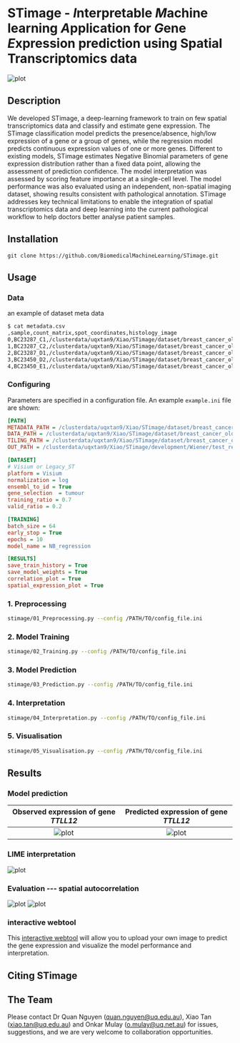 # STimage - *I*nterpretable *M*achine learning *A*pplication for *G*ene *E*xpression prediction using Spatial Transcriptomics data

![plot](./plots/model.png)

## Description

We developed STimage, a deep-learning framework to train on few spatial transcriptomics data and classify and estimate gene expression. The STimage classification model predicts the presence/absence, high/low expression of a gene or a group of genes, while the regression model predicts continuous expression values of one or more genes. Different to existing models, STimage estimates Negative Binomial parameters of gene expression distribution rather than a fixed data point, allowing the assessment of prediction confidence. The model interpretation was assessed by scoring feature importance at a single-cell level. The model performance was also evaluated using an independent, non-spatial imaging dataset, showing results consistent with pathological annotation. STimage addresses key technical limitations to enable the integration of spatial transcriptomics data and deep learning into the current pathological workflow to help doctors better analyse patient samples.

## Installation
```
git clone https://github.com/BiomedicalMachineLearning/STimage.git
```
## Usage

### Data 
an example of dataset meta data
```bash
$ cat metadata.csv
,sample,count_matrix,spot_coordinates,histology_image
0,BC23287_C1,/clusterdata/uqxtan9/Xiao/STimage/dataset/breast_cancer_oldST_STNet/stdata/BC23287_C1_stdata.tsv,/clusterdata/uqxtan9/Xiao/STimage/dataset/breast_cancer_oldST_STNet/spotinfo/spots_BT23287_C1.csv,/clusterdata/uqxtan9/Xiao/STimage/dataset/breast_cancer_oldST_STNet/HEimage/HE_BT23287_C1.jpg
1,BC23287_C2,/clusterdata/uqxtan9/Xiao/STimage/dataset/breast_cancer_oldST_STNet/stdata/BC23287_C2_stdata.tsv,/clusterdata/uqxtan9/Xiao/STimage/dataset/breast_cancer_oldST_STNet/spotinfo/spots_BT23287_C2.csv,/clusterdata/uqxtan9/Xiao/STimage/dataset/breast_cancer_oldST_STNet/HEimage/HE_BT23287_C2.jpg
2,BC23287_D1,/clusterdata/uqxtan9/Xiao/STimage/dataset/breast_cancer_oldST_STNet/stdata/BC23287_D1_stdata.tsv,/clusterdata/uqxtan9/Xiao/STimage/dataset/breast_cancer_oldST_STNet/spotinfo/spots_BT23287_D1.csv,/clusterdata/uqxtan9/Xiao/STimage/dataset/breast_cancer_oldST_STNet/HEimage/HE_BT23287_D1.jpg
3,BC23450_D2,/clusterdata/uqxtan9/Xiao/STimage/dataset/breast_cancer_oldST_STNet/stdata/BC23450_D2_stdata.tsv,/clusterdata/uqxtan9/Xiao/STimage/dataset/breast_cancer_oldST_STNet/spotinfo/spots_BT23450_D2.csv,/clusterdata/uqxtan9/Xiao/STimage/dataset/breast_cancer_oldST_STNet/HEimage/HE_BT23450_D2.jpg
4,BC23450_E1,/clusterdata/uqxtan9/Xiao/STimage/dataset/breast_cancer_oldST_STNet/stdata/BC23450_E1_stdata.tsv,/clusterdata/uqxtan9/Xiao/STimage/dataset/breast_cancer_oldST_STNet/spotinfo/spots_BT23450_E1.csv,/clusterdata/uqxtan9/Xiao/STimage/dataset/breast_cancer_oldST_STNet/HEimage/HE_BT23450_E1.jpg
```

### Configuring

Parameters are specified in a configuration file. 
An example `example.ini` file are shown:

```ini
[PATH]
METADATA_PATH = /clusterdata/uqxtan9/Xiao/STimage/dataset/breast_cancer_oldST_STNet/dataset.csv
DATA_PATH = /clusterdata/uqxtan9/Xiao/STimage/dataset/breast_cancer_oldST_STNet
TILING_PATH = /clusterdata/uqxtan9/Xiao/STimage/dataset/breast_cancer_oldST_STNet/tiles
OUT_PATH = /clusterdata/uqxtan9/Xiao/STimage/development/Wiener/test_results

[DATASET]
# Visium or Legacy_ST
platform = Visium
normalization = log
ensembl_to_id = True
gene_selection  = tumour
training_ratio = 0.7
valid_ratio = 0.2

[TRAINING]
batch_size = 64
early_stop = True
epochs = 10
model_name = NB_regression

[RESULTS]
save_train_history = True
save_model_weights = True
correlation_plot = True
spatial_expression_plot = True

```

### 1. Preprocessing

```bash
stimage/01_Preprocessing.py --config /PATH/TO/config_file.ini
```

### 2. Model Training

```bash
stimage/02_Training.py --config /PATH/TO/config_file.ini
```

### 3. Model Prediction

```bash
stimage/03_Prediction.py --config /PATH/TO/config_file.ini
```

### 4. Interpretation

```bash
stimage/04_Interpretation.py --config /PATH/TO/config_file.ini
```

### 5. Visualisation

```bash
stimage/05_Visualisation.py --config /PATH/TO/config_file.ini
```


## Results

### Model prediction
Observed expression of gene *TTLL12* | Predicted  expression of gene *TTLL12*
:-----------------------------------:|:--------------------------------------: 
![plot](./plots/gc.png)              | ![plot](./plots/pred.png)

 
### LIME interpretation
![plot](./plots/LIME.png)

### Evaluation --- spatial autocorrelation
![plot](./plots/spatial_autocorrelation_1.png)
![plot](./plots/spatial_autocorrelation_2.png)

### interactive webtool

This [interactive webtool](https://onkarmulay-stimage-lime-web-app-stimage-web-app-h8w8vx.streamlit.app/) will allow you to upload your own image to predict the gene expression and visualize the model performance and interpretation. 

## Citing STimage

## The Team
Please contact Dr Quan Nguyen (quan.nguyen@uq.edu.au), 
Xiao Tan (xiao.tan@uq.edu.au) and Onkar Mulay (o.mulay@uq.net.au) for issues, suggestions, 
and we are very welcome to collaboration opportunities.
